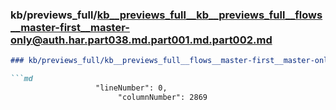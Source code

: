 ### kb/previews_full/kb__previews_full__kb__previews_full__flows__master-first__master-only@auth.har.part038.md.part001.md.part002.md

```md
### kb/previews_full/kb__previews_full__flows__master-first__master-only@auth.har.part038.md.part001.md (part 002)

```md
                   "lineNumber": 0,
                        "columnNumber": 2869
           
```

```

```
